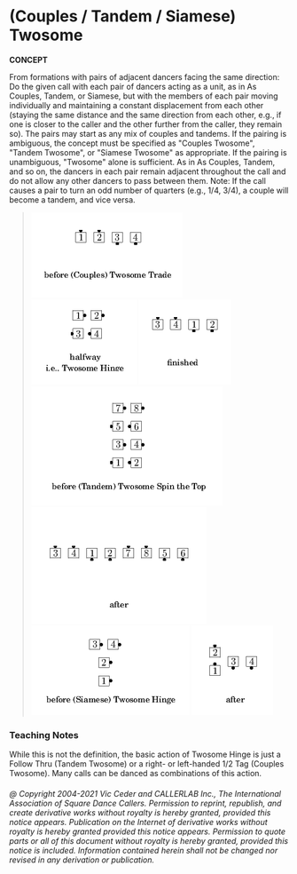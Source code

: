 
# (Couples / Tandem / Siamese) Twosome <anything>
**CONCEPT**   


From formations with pairs of adjacent dancers facing the same
direction: Do the given call with each pair of dancers acting as a
unit, as in As Couples, Tandem, or Siamese, but with the members of
each pair moving individually and maintaining a constant displacement
from each other (staying the same distance and the same direction
from each other, e.g., if one is closer to the caller and the other
further from the caller, they remain so). The pairs may start as any
mix of couples and tandems. If the pairing is ambiguous, the concept
must be specified as "Couples Twosome", "Tandem Twosome",
or "Siamese Twosome" as appropriate. If the pairing is unambiguous, "Twosome"
alone is sufficient. As in As Couples, Tandem, and so on, the dancers
in each pair remain adjacent throughout the call and do not allow any
other dancers to pass between them. Note: If the call causes a pair
to turn an odd number of quarters (e.g., 1/4, 3/4), a couple will
become a tandem, and vice versa.

> 
> ![alt](twosome-1.png)
> ![alt](twosome-2.png)
> ![alt](twosome-3.png)  
> ![alt](twosome-4.png)
> ![alt](twosome-5.png)  
> ![alt](twosome-6.png)
> ![alt](twosome-7.png)
> 
### Teaching Notes
 While this is not the
definition, the basic action of Twosome Hinge is just a Follow Thru
(Tandem Twosome) or a right- or left-handed 1/2 Tag (Couples
Twosome). Many calls can be danced as combinations of this action.

###### @ Copyright 2004-2021 Vic Ceder and CALLERLAB Inc., The International Association of Square Dance Callers. Permission to reprint, republish, and create derivative works without royalty is hereby granted, provided this notice appears. Publication on the Internet of derivative works without royalty is hereby granted provided this notice appears. Permission to quote parts or all of this document without royalty is hereby granted, provided this notice is included. Information contained herein shall not be changed nor revised in any derivation or publication.
